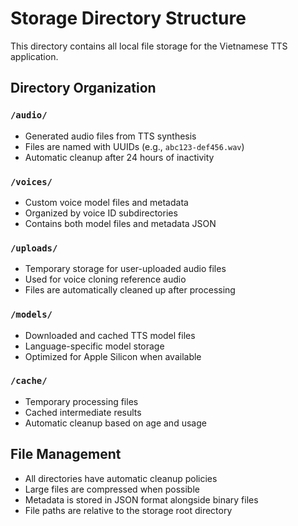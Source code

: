 # Storage Directory Structure

This directory contains all local file storage for the Vietnamese TTS application.

## Directory Organization

### `/audio/`
- Generated audio files from TTS synthesis
- Files are named with UUIDs (e.g., `abc123-def456.wav`)
- Automatic cleanup after 24 hours of inactivity

### `/voices/`
- Custom voice model files and metadata
- Organized by voice ID subdirectories
- Contains both model files and metadata JSON

### `/uploads/`
- Temporary storage for user-uploaded audio files
- Used for voice cloning reference audio
- Files are automatically cleaned up after processing

### `/models/`
- Downloaded and cached TTS model files
- Language-specific model storage
- Optimized for Apple Silicon when available

### `/cache/`
- Temporary processing files
- Cached intermediate results
- Automatic cleanup based on age and usage

## File Management

- All directories have automatic cleanup policies
- Large files are compressed when possible
- Metadata is stored in JSON format alongside binary files
- File paths are relative to the storage root directory